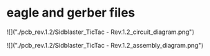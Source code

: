 # eagle and gerber files

![]("./pcb_rev.1.2/Sidblaster_TicTac - Rev.1.2_circuit_diagram.png")

![]("./pcb_rev.1.2/Sidblaster_TicTac - Rev.1.2_assembly_diagram.png")

